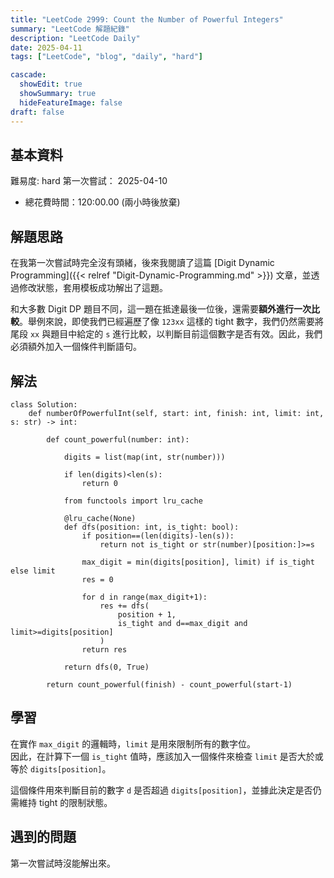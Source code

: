 ```yaml
---
title: "LeetCode 2999: Count the Number of Powerful Integers"
summary: "LeetCode 解題紀錄"
description: "LeetCode Daily"
date: 2025-04-11
tags: ["LeetCode", "blog", "daily", "hard"]

cascade:
  showEdit: true
  showSummary: true
  hideFeatureImage: false
draft: false
---
```


## 基本資料

難易度: hard
第一次嘗試： 2025-04-10
- 總花費時間：120:00.00 (兩小時後放棄)

## 解題思路

在我第一次嘗試時完全沒有頭緒，後來我閱讀了這篇 [Digit Dynamic Programming]({{< relref "Digit-Dynamic-Programming.md" >}}) 文章，並透過修改狀態，套用模板成功解出了這題。

和大多數 Digit DP 題目不同，這一題在抵達最後一位後，還需要**額外進行一次比較**。舉例來說，即使我們已經遍歷了像 `123xx` 這樣的 tight 數字，我們仍然需要將尾段 `xx` 與題目中給定的 `s` 進行比較，以判斷目前這個數字是否有效。因此，我們必須額外加入一個條件判斷語句。


## 解法

```
class Solution:
    def numberOfPowerfulInt(self, start: int, finish: int, limit: int, s: str) -> int:

        def count_powerful(number: int):
            
            digits = list(map(int, str(number)))

            if len(digits)<len(s):
                return 0
    
            from functools import lru_cache

            @lru_cache(None)
            def dfs(position: int, is_tight: bool):
                if position==(len(digits)-len(s)):
                    return not is_tight or str(number)[position:]>=s

                max_digit = min(digits[position], limit) if is_tight else limit
                res = 0

                for d in range(max_digit+1):
                    res += dfs(
                        position + 1,
                        is_tight and d==max_digit and limit>=digits[position]
                    )
                return res

            return dfs(0, True)

        return count_powerful(finish) - count_powerful(start-1)
```

## 學習
在實作 `max_digit` 的邏輯時，`limit` 是用來限制所有的數字位。  
因此，在計算下一個 `is_tight` 值時，應該加入一個條件來檢查 `limit` 是否大於或等於 `digits[position]`。

這個條件用來判斷目前的數字 `d` 是否超過 `digits[position]`，並據此決定是否仍需維持 tight 的限制狀態。

## 遇到的問題

第一次嘗試時沒能解出來。